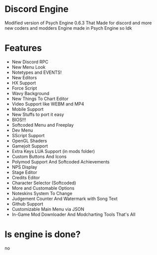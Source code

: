 # Discord Engine
Modified version of Psych Engine 0.6.3 That Made for discord and more new coders and modders
Engine made in Psych Engine so Idk

# Features
- New Discord RPC
- New Menu Look
- Notetypes and EVENTS!
- New Editors
- HX Support
- Force Script
- Wavy Background
- New Things To Chart Editor
- Video Support like WEBM and MP4
- Mobile Support
- New Stuffs to port it easy
- BIOS!!!
- Softcoded Menu and Freeplay
- Dev Menu
- SScript Support
- OpenGL Shaders
- Gamejolt Support
- Extra Keys LUA Support (in mods folder)
- Custom Buttons And Icons
- Polymod Support And Softcoded Achievements
- NPS Display
- Stage Editor
- Credits Editor
- Character Selector (Softcoded)
- More and Customable Options
- Noteskins System To Change
- Judgement Counter And Watermark with Song Text
- Github Support
- Customizable Main Menu via JSON
- In-Game Mod Downloader And Modcharting Tools
That's All

# Is engine is done?
no
